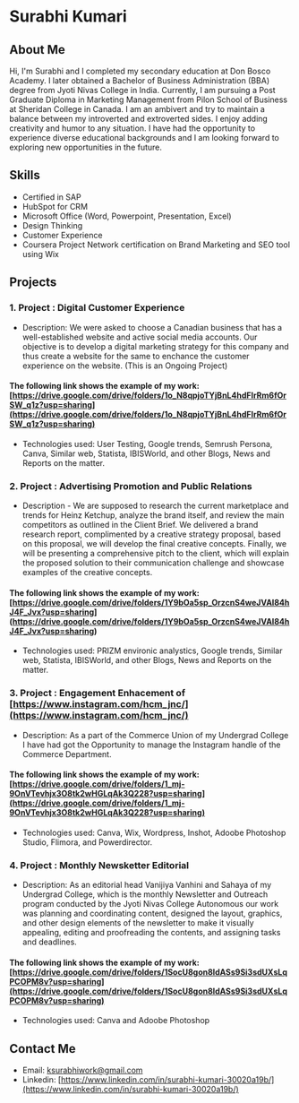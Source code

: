 # Surabhi Kumari

## About Me

Hi, I'm Surabhi and I completed my secondary education at Don Bosco Academy. I later obtained a Bachelor of Business Administration (BBA) degree from Jyoti Nivas College in India. Currently, I am pursuing a Post Graduate Diploma in Marketing Management from Pilon School of Business at Sheridan College in Canada. I am an ambivert and try to maintain a balance between my introverted and extroverted sides. I enjoy adding creativity and humor to any situation. I have had the opportunity to experience diverse educational backgrounds and I am looking forward to exploring new opportunities in the future.


## Skills

- Certified in SAP
- HubSpot for CRM
- Microsoft Office (Word, Powerpoint, Presentation, Excel)
- Design Thinking
- Customer Experience
- Coursera Project Network certification on Brand Marketing and SEO tool using Wix


## Projects

### 1. Project : Digital Customer Experience 

- Description: We were asked to choose  a Canadian business that has a well-established website and active social media accounts. Our objective is to develop a digital marketing strategy for this company and thus create a website for the same to enchance the customer experience on the website. (This is an Ongoing Project)
#### The following link shows the example of my work: [https://drive.google.com/drive/folders/1o_N8qpjoTYjBnL4hdFIrRm6fOrSW_q1z?usp=sharing](https://drive.google.com/drive/folders/1o_N8qpjoTYjBnL4hdFIrRm6fOrSW_q1z?usp=sharing) 
- Technologies used: User Testing, Google trends, Semrush Persona, Canva, Similar web, Statista, IBISWorld, and other Blogs, News and Reports on the matter.

### 2. Project : Advertising Promotion and Public Relations

- Description - We are supposed to research the current marketplace and trends for Heinz Ketchup, analyze the brand itself, and review the main competitors as outlined in the Client Brief.  We delivered a brand research report, complimented by a creative strategy proposal, based on this proposal, we will develop the final creative concepts. Finally, we will be presenting a comprehensive pitch to the client, which will explain the proposed solution to their communication challenge and showcase examples of the creative concepts.
#### The following link shows the example of my work: [https://drive.google.com/drive/folders/1Y9bOa5sp_OrzcnS4weJVAI84hJ4F_Jvx?usp=sharing] (https://drive.google.com/drive/folders/1Y9bOa5sp_OrzcnS4weJVAI84hJ4F_Jvx?usp=sharing)
- Technologies used: PRIZM environic analystics, Google trends, Similar web, Statista, IBISWorld, and other Blogs, News and Reports on the matter.

### 3. Project : Engagement Enhacement of [https://www.instagram.com/hcm_jnc/](https://www.instagram.com/hcm_jnc/)  

- Description: As a part of the Commerce Union of my Undergrad College I have had got the Opportunity to manage the Instagram handle of the Commerce Department.
#### The following link shows the example of my work: [https://drive.google.com/drive/folders/1_mj-9OnVTevhjx3O8tk2wHGLqAk3Q228?usp=sharing](https://drive.google.com/drive/folders/1_mj-9OnVTevhjx3O8tk2wHGLqAk3Q228?usp=sharing) 
- Technologies used: Canva, Wix, Wordpress, Inshot, Adoobe Photoshop Studio, Flimora, and Powerdirector.

### 4. Project : Monthly Newsketter Editorial

- Description: As an editorial head Vanijiya Vanhini and Sahaya of my Undergrad College, which is the monthly Newsletter and Outreach program conducted by the Jyoti Nivas College Autonomous our work was planning and coordinating content, designed the layout, graphics, and other design elements of the newsletter to make it visually appealing, editing and proofreading the contents, and assigning tasks and deadlines. 
#### The following link shows the example of my work: [https://drive.google.com/drive/folders/1SocU8gon8IdASs9Si3sdUXsLqPCOPM8v?usp=sharing](https://drive.google.com/drive/folders/1SocU8gon8IdASs9Si3sdUXsLqPCOPM8v?usp=sharing)
- Technologies used: Canva and Adoobe Photoshop 

## Contact Me

- Email: [ksurabhiwork@gmail.com](mailto:ksurabhiwork@gmail.com)
- Linkedin: [https://www.linkedin.com/in/surabhi-kumari-30020a19b/](https://www.linkedin.com/in/surabhi-kumari-30020a19b/)
